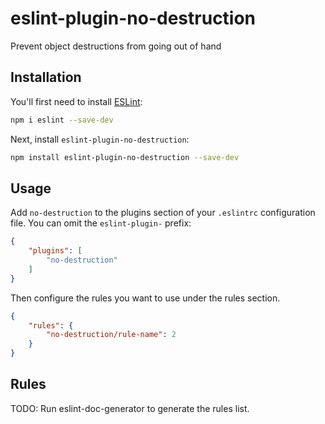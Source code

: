 # eslint-plugin-no-destruction

Prevent object destructions from going out of hand

## Installation

You'll first need to install [ESLint](https://eslint.org/):

```sh
npm i eslint --save-dev
```

Next, install `eslint-plugin-no-destruction`:

```sh
npm install eslint-plugin-no-destruction --save-dev
```

## Usage

Add `no-destruction` to the plugins section of your `.eslintrc` configuration file. You can omit the `eslint-plugin-` prefix:

```json
{
    "plugins": [
        "no-destruction"
    ]
}
```


Then configure the rules you want to use under the rules section.

```json
{
    "rules": {
        "no-destruction/rule-name": 2
    }
}
```

## Rules

<!-- begin auto-generated rules list -->
TODO: Run eslint-doc-generator to generate the rules list.
<!-- end auto-generated rules list -->


